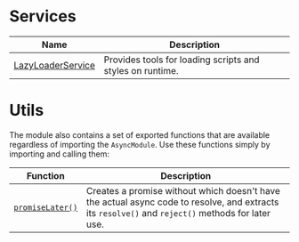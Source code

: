 # Services

| Name | Description |
| ---  | ---         |
| [LazyLoaderService](AsyncModule/LazyLoaderService) | Provides tools for loading scripts and styles on runtime. |

# Utils
The module also contains a set of exported functions that are available regardless of importing the `AsyncModule`.
Use these functions simply by importing and calling them:

| Function | Description |
| ---      | ---         |
| [`promiseLater()`](https://dev.azure.com/BeSpunky/BeSpunky%20Libraries/_git/angular-zen?path=%2Fprojects%2Fbespunky%2Fangular-zen%2Fsrc%2Flib%2Fasync%2Futils%2FpromiseLater.ts&version=GBmaster) | Creates a promise without which doesn't have the actual async code to resolve, and extracts its `resolve()` and `reject()` methods for later use. |